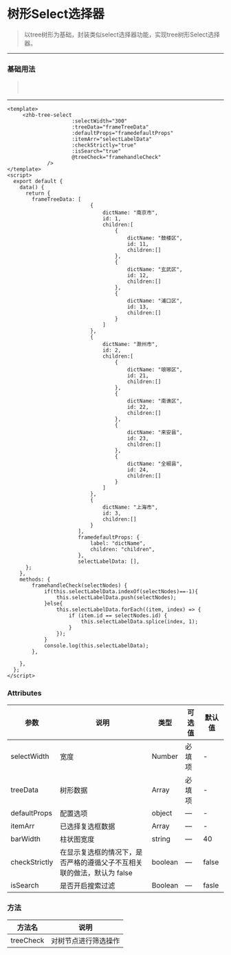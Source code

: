 # 树形Select选择器

> 以tree树形为基础，封装类似select选择器功能，实现tree树形Select选择器。
---- 
### 基础用法

><img :src="$withBase('/assets/img/111.png')" style="margin: 15px 0 ">
---
```vue
<template>
     <zhb-tree-select
                     :selectWidth="300"
                     :treeData="frameTreeData"
                     :defaultProps="framedefaultProps"
                     :itemArr="selectLabelData"
                     :checkStrictly="true"
                     :isSearch="true"
                     @treeCheck="framehandleCheck"
             />
</template>
<script>
  export default {
    data() {
      return {
        frameTreeData: [
                           {
                               dictName: "南京市",
                               id: 1,
                               children:[
                                   {
                                       dictName: "鼓楼区",
                                       id: 11,
                                       children:[]
                                   },
                                   {
                                       dictName: "玄武区",
                                       id: 12,
                                       children:[]
                                   },
                                   {
                                       dictName: "浦口区",
                                       id: 13,
                                       children:[]
                                   }
                               ]
                           },
                           {
                               dictName: "滁州市",
                               id: 2,
                               children:[
                                   {
                                       dictName: "琅琊区",
                                       id: 21,
                                       children:[]
                                   },
                                   {
                                       dictName: "南谯区",
                                       id: 22,
                                       children:[]
                                   },
                                   {
                                       dictName: "来安县",
                                       id: 23,
                                       children:[]
                                   },
                                   {
                                       dictName: "全椒县",
                                       id: 24,
                                       children:[]
                                   }
                               ]
                           },
                           {
                               dictName: "上海市",
                               id: 3,
                               children:[]
                           }
                       ],
                       framedefaultProps: {
                           label: "dictName",
                           children: "children",
                       },
                       selectLabelData: [],
      };
    },
    methods: {
        framehandleCheck(selectNodes) {
            if(this.selectLabelData.indexOf(selectNodes)==-1){
                this.selectLabelData.push(selectNodes);
            }else{
                this.selectLabelData.forEach((item, index) => {
                    if (item.id == selectNodes.id) {
                        this.selectLabelData.splice(index, 1);
                    }
                });
            }
            console.log(this.selectLabelData);
        },
    
    },
  };
</script>
```



### Attributes
| 参数      | 说明    | 类型      | 可选值       | 默认值   |
|---------- |-------- |---------- |-------------  |-------- |
| selectWidth     | 宽度   | Number    | 必填项 | - |
| treeData     | 树形数据   | Array    | 必填项 | - |
| defaultProps     | 配置选项   |object   | — | - |
| itemArr     | 已选择复选框数据 | Array    | — | -  |
| barWidth  | 柱状图宽度 | string   | — | 40   |
| checkStrictly  | 在显示复选框的情况下，是否严格的遵循父子不互相关联的做法，默认为 false | boolean   | — | false |
| isSearch  | 是否开启搜索过滤 | Boolean   | —   | fasle  |

### 方法
| 方法名      | 说明    | 
|---------- |-------- |
| treeCheck  | 对树节点进行筛选操作 |

